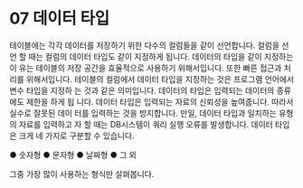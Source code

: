 # 07 데이터 타입 
테이블에는 각각 데이터를 저장하기 위한 다수의 컬럼들을 같이 선언합니다. 컬럼을 선언 할 때는 컬럼의 데이터 타입도 같이 지정하게 됩니다. 데이터의 타입을 같이 지정하는 이 유는 테이블의 저장 공간을 효율적으로 사용하기 위해서입니다. 또한 빠른 접근과 처리를 위해서입니다. 
테이블의 컬럼에서 데이터 타입을 지정하는 것은 프로그램 언어에서 변수 타입을 지정하 는 것과 같은 의미입니다. 데이터의 타입은 입력되는 데이터의 종류에도 제한을 하게 됩 니다. 데이터 타입은 입력되는 자료의 신뢰성을 높여줍니다. 따라서 실수로 잘못된 데이 터를 입력하는 것을 방지합니다. 만일, 데이터 타입과 일치하는 유형의 자료를 입력하고 자 할 때는 DB시스템이 쿼리 실행 오류를 발생합니다. 
데이터 타입은 크게 네 가지로 구분할 수 있습니다. 

● 숫자형 
● 문자형 
● 날짜형 
● 그 외 

그중 가장 많이 사용하는 형식만 살펴봅니다. 

